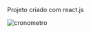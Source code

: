 Projeto criado com react.js

![cronometro](https://github.com/faelxvr/cronometro/assets/104323739/f3c07eca-db9d-45c3-94c4-603b3d159034)
